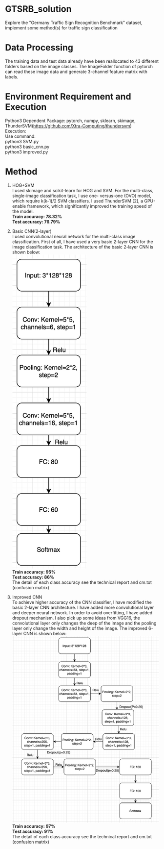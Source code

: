 # GTSRB_solution
 Explore the "Germany Traffic Sign Recognition Benchmark" dataset, implement some method(s) for traffic sign classification

# Data Processing

The training data and test data already have been reallocated to 43 different folders based on the image classes. The ImageFolder function of pytorch can read these image data and generate 3-channel feature matrix with labels.

# Environment Requirement and Execution<br>
Python3
Dependent Package: pytorch, numpy, sklearn, skimage, ThunderSVM(https://github.com/Xtra-Computing/thundersvm)<br>
Execution:<br>
Use command: <br>
python3 SVM.py<br>
python3 basic_cnn.py<br>
python3 improved.py<br>

# Method

1. HOG+SVM <br>
I used skimage and scikit-learn for HOG and SVM. For the multi-class, single-image classification task, I use one- versus-one (OVO) model, which require k(k-1)/2 SVM classifiers. I used ThunderSVM [2], a GPU-enable framework, which significantly improved the training speed of the model.<br>
**Train accuracy: 78.32%**<br>
**Test accuracy: 76.79%**<br>

2. Basic CNN(2-layer)<br>
I used convolutional neural network for the multi-class image classification. First of all, I have used a very basic 2-layer CNN for the image classification task. The architecture of the basic 2-layer CNN is shown below:<br>
![image](https://github.com/JiarongFan/GTSRB_solution/blob/master/basic_cnn_arch.png)<br>
**Train accuracy: 95%**<br>
**Test accuracy: 86%**<br>
The detail of each class accuracy see the technical report and cm.txt (confusion matrix)<br>

3. Improved CNN<br>
To achieve higher accuracy of the CNN classifier, I have modified the basic 2-layer CNN architecture. I have added more convolutional layer and deeper neural network. In order to avoid overfitting, I have added dropout mechanism. I also pick up some ideas from VGG16, the convolutional layer only changes the deep of the image and the pooling layer only change the width and height of the image. The improved 6-layer CNN is shown below:<br>
![image](https://github.com/JiarongFan/GTSRB_solution/blob/master/improve_cnn_arch.png)<br>
**Train accuracy: 97%**<br>
**Test accuracy: 91%**<br>
The detail of each class accuracy see the technical report and cm.txt (confusion matrix)<br>
